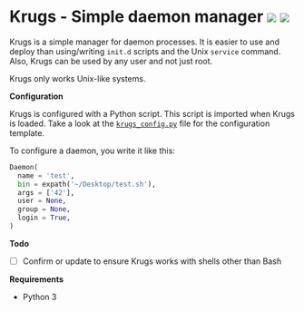 # Krugs - Simple daemon manager <img src="http://i.imgur.com/IJ6EHnq.png"/> <img src="http://i.imgur.com/59R7gD9.png"/>

Krugs is a simple manager for daemon processes. It is easier to use and
deploy than using/writing `init.d` scripts and the Unix `service` command.
Also, Krugs can be used by any user and not just root.

Krugs only works Unix-like systems.

__Configuration__

Krugs is configured with a Python script. This script is imported when
Krugs is loaded. Take a look at the [`krugs_config.py`](krugs_config.py) file
for the configuration template.

To configure a daemon, you write it like this:

```python
Daemon(
  name = 'test',
  bin = expath('~/Desktop/test.sh'),
  args = ['42'],
  user = None,
  group = None,
  login = True,
)
```

__Todo__

* [ ] Confirm or update to ensure Krugs works with shells other than Bash

__Requirements__

* Python 3
